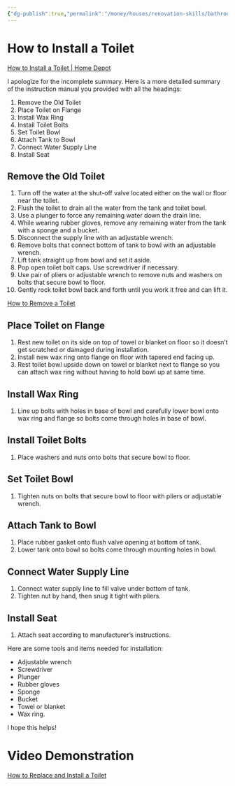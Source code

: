 ```yaml
---
{"dg-publish":true,"permalink":"/money/houses/renovation-skills/bathroom/replacing-a-toilet/","tags":["oakmore"],"created":"Aug 08, 2023, 7:18 PM","updated":""}
---
```



# How to Install a Toilet

[How to Install a Toilet | Home Depot](https://www.homedepot.com/c/ah/how-to-install-a-toilet/9ba683603be9fa5395fab9019b9cd1b7)

I apologize for the incomplete summary. Here is a more detailed summary of the instruction manual you provided with all the headings:

1. Remove the Old Toilet
2. Place Toilet on Flange
3. Install Wax Ring
4. Install Toilet Bolts
5. Set Toilet Bowl
6. Attach Tank to Bowl
7. Connect Water Supply Line
8. Install Seat

## Remove the Old Toilet

1. Turn off the water at the shut-off valve located either on the wall or floor near the toilet.
2. Flush the toilet to drain all the water from the tank and toilet bowl.
3. Use a plunger to force any remaining water down the drain line.
4. While wearing rubber gloves, remove any remaining water from the tank with a sponge and a bucket.
5. Disconnect the supply line with an adjustable wrench.
6. Remove bolts that connect bottom of tank to bowl with an adjustable wrench.
7. Lift tank straight up from bowl and set it aside.
8. Pop open toilet bolt caps. Use screwdriver if necessary.
9. Use pair of pliers or adjustable wrench to remove nuts and washers on bolts that secure bowl to floor.
10. Gently rock toilet bowl back and forth until you work it free and can lift it.

[How to Remove a Toilet](https://www.youtube.com/watch?v=qenJuae_CBQ)
## Place Toilet on Flange

1. Rest new toilet on its side on top of towel or blanket on floor so it doesn’t get scratched or damaged during installation.
2. Install new wax ring onto flange on floor with tapered end facing up.
3. Rest toilet bowl upside down on towel or blanket next to flange so you can attach wax ring without having to hold bowl up at same time.

## Install Wax Ring

1. Line up bolts with holes in base of bowl and carefully lower bowl onto wax ring and flange so bolts come through holes in base of bowl.

## Install Toilet Bolts

1. Place washers and nuts onto bolts that secure bowl to floor.

## Set Toilet Bowl

1. Tighten nuts on bolts that secure bowl to floor with pliers or adjustable wrench.

## Attach Tank to Bowl

1. Place rubber gasket onto flush valve opening at bottom of tank.
2. Lower tank onto bowl so bolts come through mounting holes in bowl.

## Connect Water Supply Line

1. Connect water supply line to fill valve under bottom of tank.
2. Tighten nut by hand, then snug it tight with pliers.

## Install Seat

1. Attach seat according to manufacturer’s instructions.

Here are some tools and items needed for installation:

- Adjustable wrench
- Screwdriver
- Plunger
- Rubber gloves
- Sponge
- Bucket
- Towel or blanket
- Wax ring.

I hope this helps!

# Video Demonstration

[How to Replace and Install a Toilet](https://www.youtube.com/watch?v=YHhAsSoP04c)